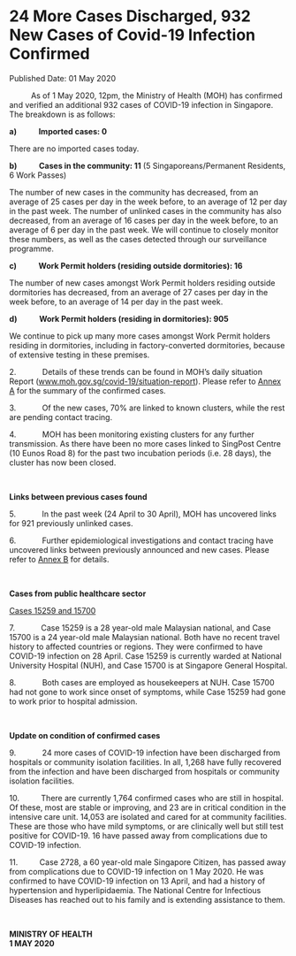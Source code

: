 <html>
    <meta http-equiv="Content-Type" content="text/html; charset=utf-8"/>
    <meta charset="utf-8"/>
    <title>24 More Cases Discharged, 932 New Cases of Covid-19 Infection Confirmed</title>
    <body><h1>24 More Cases Discharged, 932 New Cases of Covid-19 Infection Confirmed</h1>
    <p>Published Date: 01 May 2020</p> <p>&nbsp;&nbsp;&nbsp;&nbsp;&nbsp;&nbsp;&nbsp;&nbsp;&nbsp; As of 1 May 2020, 12pm, the Ministry of Health (MOH) has confirmed and verified an additional 932 cases of COVID-19 infection in Singapore. The breakdown is as follows: </p><p><strong>a)&nbsp;&nbsp;&nbsp;&nbsp;&nbsp;&nbsp;&nbsp;&nbsp;&nbsp;&nbsp;&nbsp; Imported cases: 0</strong></p><p>There are no imported cases today. </p><p><strong>b)&nbsp;&nbsp;&nbsp;&nbsp;&nbsp;&nbsp;&nbsp;&nbsp;&nbsp;&nbsp;&nbsp; Cases in the community: 11</strong> (5 Singaporeans/Permanent Residents, 6 Work Passes)</p><p>The number of new cases in the community has decreased, from an average of 25 cases per day in the week before, to an average of 12 per day in the past week. The number of unlinked cases in the community has also decreased, from an average of 16 cases per day in the week before, to an average of 6 per day in the past week. We will continue to closely monitor these numbers, as well as the cases detected through our surveillance programme.</p><p><strong>c)&nbsp;&nbsp;&nbsp;&nbsp;&nbsp;&nbsp;&nbsp;&nbsp;&nbsp;&nbsp;&nbsp; Work Permit holders (residing outside dormitories): 16</strong></p><p>The number of new cases amongst Work Permit holders residing outside dormitories has decreased, from an average of 27 cases per day in the week before, to an average of 14 per day in the past week. </p><p><strong>d)&nbsp;&nbsp;&nbsp;&nbsp;&nbsp;&nbsp;&nbsp;&nbsp;&nbsp;&nbsp;&nbsp; Work Permit holders (residing in dormitories): 905</strong></p><p>We continue to pick up many more cases amongst Work Permit holders residing in dormitories, including in factory-converted dormitories, because of extensive testing in these premises. </p><p>2.&nbsp;&nbsp;&nbsp;&nbsp;&nbsp;&nbsp;&nbsp;&nbsp;&nbsp;&nbsp;&nbsp; Details of these trends can be found in MOH’s daily situation Report (<a title="" href="http://www.moh.gov.sg/covid-19/situation-report" target="_blank" data-saferedirecturl="https://www.google.com/url?q=http://www.moh.gov.sg/covid-19/situation-report&amp;source=gmail&amp;ust=1588433194077000&amp;usg=AFQjCNGshv9fPocZJWuPHOYkeOoRKNzdBQ">www.moh.gov.sg/covid-19/<wbr>situation-report</a>). Please refer to <a title="Annex A" href="/docs/librariesprovider5/pressroom/annex-a-1-may.pdf?sfvrsn=905683a2_2">Annex A</a>&nbsp;for the summary of the confirmed cases. </p><p>3.&nbsp;&nbsp;&nbsp;&nbsp;&nbsp;&nbsp;&nbsp;&nbsp;&nbsp;&nbsp;&nbsp; Of the new cases, 70% are linked to known clusters, while the rest are pending contact tracing. </p><p>4.&nbsp;&nbsp;&nbsp;&nbsp;&nbsp;&nbsp;&nbsp;&nbsp;&nbsp;&nbsp;&nbsp; MOH has been monitoring existing clusters for any further transmission. As there have been no more cases linked to SingPost Centre (10 Eunos Road 8) for the past two incubation periods (i.e. 28 days), the cluster has now been closed.</p><p>&nbsp;</p><p><strong>Links between previous cases found</strong></p><p>5.&nbsp;&nbsp;&nbsp;&nbsp;&nbsp;&nbsp;&nbsp;&nbsp;&nbsp;&nbsp;&nbsp; In the past week (24 April to 30 April), MOH has uncovered links for 921 previously unlinked cases. </p><p>6.&nbsp;&nbsp;&nbsp;&nbsp;&nbsp;&nbsp;&nbsp;&nbsp;&nbsp;&nbsp;&nbsp; Further epidemiological investigations and contact tracing have uncovered links between previously announced and new cases. Please refer to <a title="Annex B" href="/docs/librariesprovider5/pressroom/annex-b-1-may.pdf?sfvrsn=5e7e5c21_2">Annex B</a>&nbsp;for details.</p><p>&nbsp;</p><p><strong>Cases from public healthcare sector</strong></p><p><u>Cases 15259 and 15700 </u></p><p>7.&nbsp;&nbsp;&nbsp;&nbsp;&nbsp;&nbsp;&nbsp;&nbsp;&nbsp;&nbsp;&nbsp; Case 15259 is a 28 year-old male Malaysian national, and Case 15700 is a 24 year-old male Malaysian national. Both have no recent travel history to affected countries or regions. They were confirmed to have COVID-19 infection on 28 April. Case 15259 is currently warded at National University Hospital (NUH), and Case 15700 is at Singapore General Hospital.</p><p>8.&nbsp;&nbsp;&nbsp;&nbsp;&nbsp;&nbsp;&nbsp;&nbsp;&nbsp;&nbsp;&nbsp; Both cases are employed as housekeepers at NUH. Case 15700 had not gone to work since onset of symptoms, while Case 15259 had gone to work prior to hospital admission. </p><p>&nbsp;</p><p><strong>Update on condition of confirmed cases</strong></p><p>9.&nbsp;&nbsp;&nbsp;&nbsp;&nbsp;&nbsp;&nbsp;&nbsp;&nbsp;&nbsp;&nbsp; 24 more cases of COVID-19 infection have been discharged from hospitals or community isolation facilities. In all, 1,268 have fully recovered from the infection and have been discharged from hospitals or community isolation facilities. </p><p>10.&nbsp;&nbsp;&nbsp;&nbsp;&nbsp;&nbsp;&nbsp;&nbsp;&nbsp; There are currently 1,764 confirmed cases who are still in hospital. Of these, most are stable or improving, and 23 are in critical condition in the intensive care unit. 14,053 are isolated and cared for at community facilities. These are those who have mild symptoms, or are clinically well but still test positive for COVID-19. 16 have passed away from complications due to COVID-19 infection. </p><p>11.&nbsp;&nbsp;&nbsp;&nbsp;&nbsp;&nbsp;&nbsp;&nbsp;&nbsp; Case 2728, a 60 year-old male Singapore Citizen, has passed away from complications due to COVID-19 infection on 1 May 2020. He was confirmed to have COVID-19 infection on 13 April, and had a history of hypertension and hyperlipidaemia. The National Centre for Infectious Diseases has reached out to his family and is extending assistance to them.</p><p>&nbsp;&nbsp;</p><p><strong>MINISTRY OF HEALTH<br>1 MAY 2020</strong></p></body>
</html>
